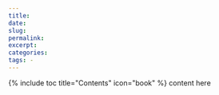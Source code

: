 ```yaml
---
title: 
date: 
slug:
permalink:
excerpt: 
categories:
tags: - 
---
```

{% include toc title="Contents" icon="book" %}
content here
